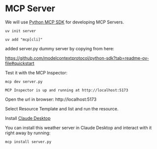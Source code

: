 # MCP Server

We will use [Python MCP SDK](https://github.com/modelcontextprotocol/python-sdk) for developing MCP Servers.

    uv init server

    uv add "mcp[cli]"

added server.py dummy server by copying from here:

https://github.com/modelcontextprotocol/python-sdk?tab=readme-ov-file#quickstart

Test it with the MCP Inspector:

    mcp dev server.py

    MCP Inspector is up and running at http://localhost:5173 

Open the url in browser: http://localhost:5173

Select Resource Template and list and run the resource.

Install [Claude Desktop](https://claude.ai/download)

You can install this weather server in Claude Desktop and interact with it right away by running: 

    mcp install server.py





